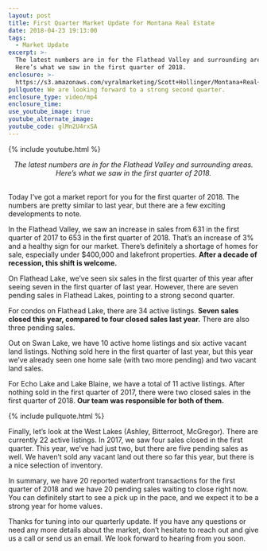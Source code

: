 ```yaml
---
layout: post
title: First Quarter Market Update for Montana Real Estate
date: 2018-04-23 19:13:00
tags:
  - Market Update
excerpt: >-
  The latest numbers are in for the Flathead Valley and surrounding areas.
  Here’s what we saw in the first quarter of 2018.
enclosure: >-
  https://s3.amazonaws.com/vyralmarketing/Scott+Hollinger/Montana+Real+Estate++The+Hollinger+Team+Flathead+Valley+first+quarter+report.mp4
pullquote: We are looking forward to a strong second quarter.
enclosure_type: video/mp4
enclosure_time:
use_youtube_image: true
youtube_alternate_image:
youtube_code: glMn2U4rxSA
---
```


{% include youtube.html %}

<center><em>The latest numbers are in for the Flathead Valley and surrounding areas. Here&rsquo;s what we saw in the first quarter of 2018.</em></center>

<center>&nbsp;</center>

Today I’ve got a market report for you for the first quarter of 2018. The numbers are pretty similar to last year, but there are a few exciting developments to note.

In the Flathead Valley, we saw an increase in sales from 631 in the first quarter of 2017 to 653 in the first quarter of 2018. That’s an increase of 3% and a healthy sign for our market. There’s definitely a shortage of homes for sale, especially under $400,000 and lakefront properties. **After a decade of recession, this shift is welcome.**

On Flathead Lake, we’ve seen six sales in the first quarter of this year after seeing seven in the first quarter of last year. However, there are seven pending sales in Flathead Lakes, pointing to a strong second quarter.

For condos on Flathead Lake, there are 34 active listings. **Seven sales closed this year, compared to four closed sales last year.** There are also three pending sales.

Out on Swan Lake, we have 10 active home listings and six active vacant land listings. Nothing sold here in the first quarter of last year, but this year we’ve already seen one home sale (with two more pending) and two vacant land sales. 

For Echo Lake and Lake Blaine, we have a total of 11 active listings. After nothing sold in the first quarter of 2017, there were two closed sales in the first quarter of 2018. **Our team was responsible for both of them.**

{% include pullquote.html %}

Finally, let’s look at the West Lakes (Ashley, Bitterroot, McGregor). There are currently 22 active listings. In 2017, we saw four sales closed in the first quarter. This year, we’ve had just two, but there are five pending sales as well. We haven’t sold any vacant land out there so far this year, but there is a nice selection of inventory.

In summary, we have 20 reported waterfront transactions for the first quarter of 2018 and we have 20 pending sales waiting to close right now. You can definitely start to see a pick up in the pace, and we expect it to be a strong year for home values. 

Thanks for tuning into our quarterly update. If you have any questions or need any more details about the market, don’t hesitate to reach out and give us a call or send us an email. We look forward to hearing from you soon.<br>